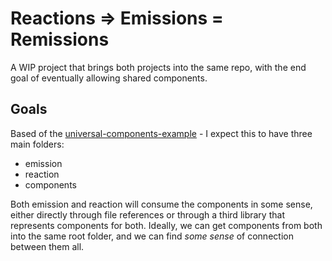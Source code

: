 # Reactions ⇒ Emissions = Remissions

A WIP project that brings both projects into the same repo, with the end goal of eventually allowing shared components.

## Goals

Based of the [universal-components-example](https://github.com/kkemple/universal-components-example) - I expect this to 
have three main folders:

* emission
* reaction
* components

Both emission and reaction will consume the components in some sense, either directly through file references
or through a third library that represents components for both. Ideally, we can get components from both into the same 
root folder, and we can find _some sense_ of connection between them all.
